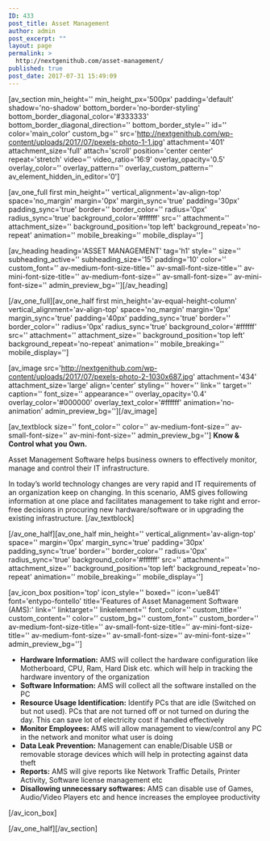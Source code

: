 ```yaml
---
ID: 433
post_title: Asset Management
author: admin
post_excerpt: ""
layout: page
permalink: >
  http://nextgenithub.com/asset-management/
published: true
post_date: 2017-07-31 15:49:09
---
```

[av_section min_height='' min_height_px='500px' padding='default' shadow='no-shadow' bottom_border='no-border-styling' bottom_border_diagonal_color='#333333' bottom_border_diagonal_direction='' bottom_border_style='' id='' color='main_color' custom_bg='' src='http://nextgenithub.com/wp-content/uploads/2017/07/pexels-photo-1-1.jpg' attachment='401' attachment_size='full' attach='scroll' position='center center' repeat='stretch' video='' video_ratio='16:9' overlay_opacity='0.5' overlay_color='' overlay_pattern='' overlay_custom_pattern='' av_element_hidden_in_editor='0']

[av_one_full first min_height='' vertical_alignment='av-align-top' space='no_margin' margin='0px' margin_sync='true' padding='30px' padding_sync='true' border='' border_color='' radius='0px' radius_sync='true' background_color='#ffffff' src='' attachment='' attachment_size='' background_position='top left' background_repeat='no-repeat' animation='' mobile_breaking='' mobile_display='']

[av_heading heading='ASSET MANAGEMENT' tag='h1' style='' size='' subheading_active='' subheading_size='15' padding='10' color='' custom_font='' av-medium-font-size-title='' av-small-font-size-title='' av-mini-font-size-title='' av-medium-font-size='' av-small-font-size='' av-mini-font-size='' admin_preview_bg=''][/av_heading]

[/av_one_full][av_one_half first min_height='av-equal-height-column' vertical_alignment='av-align-top' space='no_margin' margin='0px' margin_sync='true' padding='40px' padding_sync='true' border='' border_color='' radius='0px' radius_sync='true' background_color='#ffffff' src='' attachment='' attachment_size='' background_position='top left' background_repeat='no-repeat' animation='' mobile_breaking='' mobile_display='']

[av_image src='http://nextgenithub.com/wp-content/uploads/2017/07/pexels-photo-2-1030x687.jpg' attachment='434' attachment_size='large' align='center' styling='' hover='' link='' target='' caption='' font_size='' appearance='' overlay_opacity='0.4' overlay_color='#000000' overlay_text_color='#ffffff' animation='no-animation' admin_preview_bg=''][/av_image]

[av_textblock size='' font_color='' color='' av-medium-font-size='' av-small-font-size='' av-mini-font-size='' admin_preview_bg='']
<strong><span class="txt5">Know &amp; Control what you Own.</span></strong>

Asset Management Software helps business owners to effectively monitor, manage and control their IT infrastructure.

In today’s world technology changes are very rapid and IT requirements of an organization keep on changing. In this scenario, AMS gives following information at one place and facilitates management to take right and error-free decisions in procuring new hardware/software or in upgrading the existing infrastructure.
[/av_textblock]

[/av_one_half][av_one_half min_height='' vertical_alignment='av-align-top' space='' margin='0px' margin_sync='true' padding='30px' padding_sync='true' border='' border_color='' radius='0px' radius_sync='true' background_color='#ffffff' src='' attachment='' attachment_size='' background_position='top left' background_repeat='no-repeat' animation='' mobile_breaking='' mobile_display='']

[av_icon_box position='top' icon_style='' boxed='' icon='ue841' font='entypo-fontello' title='Features of Asset Management Software (AMS):' link='' linktarget='' linkelement='' font_color='' custom_title='' custom_content='' color='' custom_bg='' custom_font='' custom_border='' av-medium-font-size-title='' av-small-font-size-title='' av-mini-font-size-title='' av-medium-font-size='' av-small-font-size='' av-mini-font-size='' admin_preview_bg='']
<ul class="bullet1">
 	<li style="text-align: left;"><b>Hardware Information:</b>
AMS will collect the hardware configuration like Motherboard, CPU, Ram, Hard Disk etc. which will help in tracking the hardware inventory of the organization</li>
 	<li style="text-align: left;"><b>Software Information:</b>
AMS will collect all the software installed on the PC</li>
 	<li style="text-align: left;"><b>Resource Usage Identification:</b>
Identify PCs that are idle (Switched on but not used). PCs that are not turned off or not turned on during the day. This can save lot of electricity cost if handled effectively</li>
 	<li style="text-align: left;"><b>Monitor Employees:</b>
AMS will allow management to view/control any PC in the network and monitor what user is doing</li>
 	<li style="text-align: left;"><b>Data Leak Prevention:</b>
Management can enable/Disable USB or removable storage devices which will help in protecting against data theft</li>
 	<li style="text-align: left;"><b>Reports:</b>
AMS will give reports like Network Traffic Details, Printer Activity, Software license management etc</li>
 	<li style="text-align: left;"><b>Disallowing unnecessary softwares:</b>
AMS can disable use of Games, Audio/Video Players etc and hence increases the employee productivity</li>
</ul>
[/av_icon_box]

[/av_one_half][/av_section]